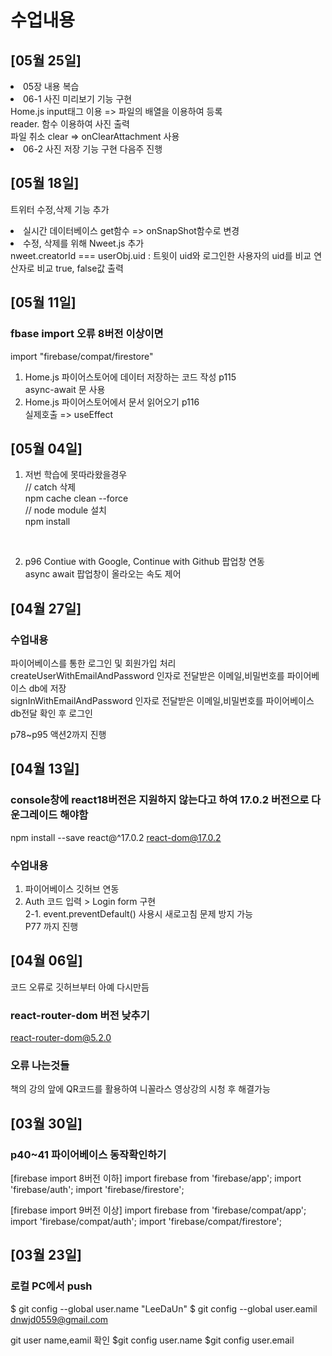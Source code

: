 # 수업내용


## [05월 25일] ##
<li>05장 내용 복습</li>

<li>06-1 사진 미리보기 기능 구현</li>
Home.js input태그 이용 => 파일의 배열을 이용하여 등록<br>
reader. 함수 이용하여 사진 출력<br>
파일 취소 clear => onClearAttachment 사용 <br>

<li>06-2 사진 저장 기능 구현 다음주 진행</li>


## [05월 18일] ##
트위터 수정,삭제 기능 추가<br>

<li>실시간 데이터베이스 get함수 => onSnapShot함수로 변경</li>

<li>수정, 삭제를 위해 Nweet.js 추가</li>
nweet.creatorId === userObj.uid : 트윗이 uid와 로그인한 사용자의 uid를 비교 연산자로 비교 true, false값 출력


## [05월 11일] ##

### fbase import 오류 8버전 이상이면<br>
import "firebase/compat/firestore"<br>

1. Home.js 파이어스토어에 데이터 저장하는 코드 작성 p115 <br>
async-await 문 사용 <br>
2. Home.js 파이어스토어에서 문서 읽어오기 p116 <br>
실제호출 => useEffect


## [05월 04일] ##
1. 저번 학습에 못따라왔을경우<br>
// catch 삭제<br>
npm cache clean --force<br>
// node module 설치<br>
npm install<br>
<br>

2. p96 Contiue with Google, Continue with Github 팝업창 연동<br>
async await 팝업창이 올라오는 속도 제어<br>

## [04월 27일] ##
### 수업내용
파이어베이스를 통한 로그인 및 회원가입 처리<br>
createUserWithEmailAndPassword 인자로 전달받은 이메일,비밀번호를 파이어베이스 db에 저장<br>
signInWithEmailAndPassword 인자로 전달받은 이메일,비밀번호를 파이어베이스 db전달 확인 후 로그인<br>


p78~p95 액션2까지 진행


## [04월 13일] ##

### console창에 react18버전은 지원하지 않는다고 하여 17.0.2 버전으로 다운그레이드 해야함
npm install --save react@^17.0.2 react-dom@17.0.2

### 수업내용
1. 파이어베이스 깃허브 연동<br>
2. Auth 코드 입력 > Login form 구현<br>
2-1. event.preventDefault() 사용시 새로고침 문제 방지 가능<br> 
P77 까지 진행


## [04월 06일] ##

코드 오류로 깃허브부터 아예 다시만듬

### react-router-dom 버전 낮추기 
react-router-dom@5.2.0

### 오류 나는것들
책의 강의 앞에 QR코드를 활용하여 니꼴라스 영상강의 시청 후 해결가능


## [03월 30일] ##

### p40~41 파이어베이스 동작확인하기
[firebase import 8버전 이하]
import firebase from 'firebase/app'; 
import 'firebase/auth'; 
import 'firebase/firestore';

[firebase import 9버전 이상]
import firebase from 'firebase/compat/app'; 
import 'firebase/compat/auth'; 
import 'firebase/compat/firestore';


## [03월 23일] ##

### 로컬 PC에서 push
$ git config --global user.name "LeeDaUn" 
$ git config --global user.eamil dnwjd0559@gmail.com

git user name,eamil 확인
$git config user.name 
$git config user.email
